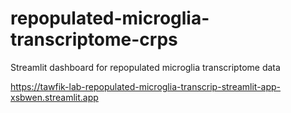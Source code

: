 # repopulated-microglia-transcriptome-crps
Streamlit dashboard for repopulated microglia transcriptome data

https://tawfik-lab-repopulated-microglia-transcrip-streamlit-app-xsbwen.streamlit.app
